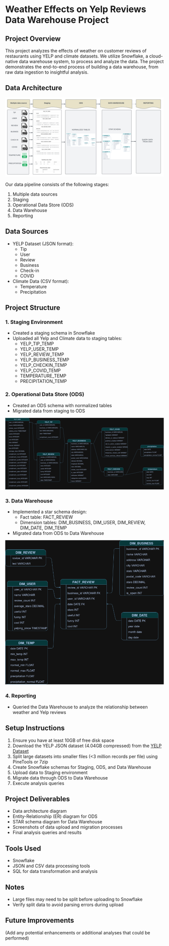 # Weather Effects on Yelp Reviews Data Warehouse Project

## Project Overview
This project analyzes the effects of weather on customer reviews of restaurants using YELP and climate datasets. We utilize Snowflake, a cloud-native data warehouse system, to process and analyze the data. The project demonstrates the end-to-end process of building a data warehouse, from raw data ingestion to insightful analysis.

## Data Architecture
![Data Architecture Diagram](Data%20Architect%20digram.png)

Our data pipeline consists of the following stages:
1. Multiple data sources
2. Staging
3. Operational Data Store (ODS)
4. Data Warehouse
5. Reporting

## Data Sources
- YELP Dataset (JSON format):
  - Tip
  - User
  - Review
  - Business
  - Check-in
  - COVID
- Climate Data (CSV format):
  - Temperature
  - Precipitation

## Project Structure

### 1. Staging Environment
- Created a staging schema in Snowflake
- Uploaded all Yelp and Climate data to staging tables:
  - YELP_TIP_TEMP
  - YELP_USER_TEMP
  - YELP_REVIEW_TEMP
  - YELP_BUSINESS_TEMP
  - YELP_CHECKIN_TEMP
  - YELP_COVID_TEMP
  - TEMPERATURE_TEMP
  - PRECIPITATION_TEMP

### 2. Operational Data Store (ODS)
- Created an ODS schema with normalized tables
- Migrated data from staging to ODS

![Entity-Relationship Diagram](ERD.png)

### 3. Data Warehouse
- Implemented a star schema design:
  - Fact table: FACT_REVIEW
  - Dimension tables: DIM_BUSINESS, DIM_USER, DIM_REVIEW, DIM_DATE, DIM_TEMP
- Migrated data from ODS to Data Warehouse

![Star Schema](STAR%20_SCHEMA.png)

### 4. Reporting
- Queried the Data Warehouse to analyze the relationship between weather and Yelp reviews

## Setup Instructions
1. Ensure you have at least 10GB of free disk space
2. Download the YELP JSON dataset (4.04GB compressed) from the [YELP Dataset](https://www.yelp.com/dataset)
3. Split large datasets into smaller files (<3 million records per file) using PineTools or 7zip
4. Create Snowflake schemas for Staging, ODS, and Data Warehouse
5. Upload data to Staging environment
6. Migrate data through ODS to Data Warehouse
7. Execute analysis queries

## Project Deliverables
- Data architecture diagram
- Entity-Relationship (ER) diagram for ODS
- STAR schema diagram for Data Warehouse
- Screenshots of data upload and migration processes
- Final analysis queries and results

## Tools Used
- Snowflake
- JSON and CSV data processing tools
- SQL for data transformation and analysis

## Notes
- Large files may need to be split before uploading to Snowflake
- Verify split data to avoid parsing errors during upload

## Future Improvements
(Add any potential enhancements or additional analyses that could be performed)
